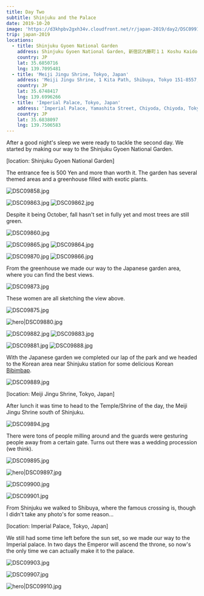 ```yaml
---
title: Day Two
subtitle: Shinjuku and the Palace
date: 2019-10-20
image: 'https://d3khpbv2gxh34v.cloudfront.net/r/japan-2019/day2/DSC09910.jpg'
trip: japan-2019
locations:
  - title: Shinjuku Gyoen National Garden
    address: Shinjuku Gyoen National Garden, 新宿区内藤町１１ Koshu Kaido, Shinjuku, Tokyo 160-0022, Japan
    country: JP
    lat: 35.6850716
    lng: 139.7095481
  - title: 'Meiji Jingu Shrine, Tokyo, Japan'
    address: 'Meiji Jingu Shrine, 1 Kita Path, Shibuya, Tokyo 151-8557, Japan'
    country: JP
    lat: 35.6748417
    lng: 139.6996266
  - title: 'Imperial Palace, Tokyo, Japan'
    address: 'Imperial Palace, Yamashita Street, Chiyoda, Chiyoda, Tokyo 100-0001, Japan'
    country: JP
    lat: 35.6838097
    lng: 139.7506583
---
```


After a good night's sleep we were ready to tackle the second day. We started by making our way to the Shinjuku Gyoen National Garden.

[location: Shinjuku Gyoen National Garden]

The entrance fee is 500 Yen and more than worth it. The garden has several themed areas and a greenhouse filled with exotic plants.

![DSC09858.jpg](https://d3khpbv2gxh34v.cloudfront.net/r/japan-2019/day2/DSC09858.jpg "1.5")

![DSC09863.jpg](https://d3khpbv2gxh34v.cloudfront.net/r/japan-2019/day2/DSC09863.jpg "1.5")
![DSC09862.jpg](https://d3khpbv2gxh34v.cloudfront.net/r/japan-2019/day2/DSC09862.jpg "1.5")

Despite it being October, fall hasn't set in fully yet and most trees are still green.

![DSC09860.jpg](https://d3khpbv2gxh34v.cloudfront.net/r/japan-2019/day2/DSC09860.jpg "1.5")

![DSC09865.jpg](https://d3khpbv2gxh34v.cloudfront.net/r/japan-2019/day2/DSC09865.jpg "0.667")
![DSC09864.jpg](https://d3khpbv2gxh34v.cloudfront.net/r/japan-2019/day2/DSC09864.jpg "1.5")

![DSC09870.jpg](https://d3khpbv2gxh34v.cloudfront.net/r/japan-2019/day2/DSC09870.jpg "1.5")
![DSC09866.jpg](https://d3khpbv2gxh34v.cloudfront.net/r/japan-2019/day2/DSC09866.jpg "0.667")

From the greenhouse we made our way to the Japanese garden area, where you can find the best views.

![DSC09873.jpg](https://d3khpbv2gxh34v.cloudfront.net/r/japan-2019/day2/DSC09873.jpg "1.5")

These women are all sketching the view above.

![DSC09875.jpg](https://d3khpbv2gxh34v.cloudfront.net/r/japan-2019/day2/DSC09875.jpg "1.5")

![hero|DSC09880.jpg](https://d3khpbv2gxh34v.cloudfront.net/r/japan-2019/day2/DSC09880.jpg "1.448")

![DSC09882.jpg](https://d3khpbv2gxh34v.cloudfront.net/r/japan-2019/day2/DSC09882.jpg "1.255")
![DSC09883.jpg](https://d3khpbv2gxh34v.cloudfront.net/r/japan-2019/day2/DSC09883.jpg "1.463")

![DSC09881.jpg](https://d3khpbv2gxh34v.cloudfront.net/r/japan-2019/day2/DSC09881.jpg "1.5")
![DSC09888.jpg](https://d3khpbv2gxh34v.cloudfront.net/r/japan-2019/day2/DSC09888.jpg "0.667")

With the Japanese garden we completed our lap of the park and we headed to the Korean area near Shinjuku station for some delicious Korean [Bibimbap](https://en.wikipedia.org/wiki/Bibimbap).

![DSC09889.jpg](https://d3khpbv2gxh34v.cloudfront.net/r/japan-2019/day2/DSC09889.jpg "1.5")

[location: Meiji Jingu Shrine, Tokyo, Japan]

After lunch it was time to head to the Temple/Shrine of the day, the Meiji Jingu Shrine south of Shinjuku.

![DSC09894.jpg](https://d3khpbv2gxh34v.cloudfront.net/r/japan-2019/day2/DSC09894.jpg "1.5")

There were tons of people milling around and the guards were gesturing people away from a certain gate. Turns out there was a wedding procession (we think).

![DSC09895.jpg](https://d3khpbv2gxh34v.cloudfront.net/r/japan-2019/day2/DSC09895.jpg "1.237")

![hero|DSC09897.jpg](https://d3khpbv2gxh34v.cloudfront.net/r/japan-2019/day2/DSC09897.jpg "1.5")

![DSC09900.jpg](https://d3khpbv2gxh34v.cloudfront.net/r/japan-2019/day2/DSC09900.jpg "1.5")

![DSC09901.jpg](https://d3khpbv2gxh34v.cloudfront.net/r/japan-2019/day2/DSC09901.jpg "1.5")

From Shinjuku we walked to Shibuya, where the famous crossing is, though I didn't take any photo's for some reason...

[location: Imperial Palace, Tokyo, Japan]

We still had some time left before the sun set, so we made our way to the Imperial palace. In two days the Emperor will ascend the throne, so now's the only time we can actually make it to the palace.

![DSC09903.jpg](https://d3khpbv2gxh34v.cloudfront.net/r/japan-2019/day2/DSC09903.jpg "1.5")

![DSC09907.jpg](https://d3khpbv2gxh34v.cloudfront.net/r/japan-2019/day2/DSC09907.jpg "1.5")

![hero|DSC09910.jpg](https://d3khpbv2gxh34v.cloudfront.net/r/japan-2019/day2/DSC09910.jpg "1.5")
